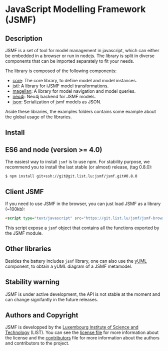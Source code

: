 # JavaScript Modelling Framework (JSMF)

## Description

JSMF is a set of tool for model management in javascript, which can either be
embedded in a browser or run in nodejs. The library is split in diverse
components that can be imported separately to fit your needs.

The library is composed of the following components:

- [core](https://git.list.lu/jsmf/jsmf-core): The core library, to define model and model instances.
- [jstl](https://git.list.lu/jsmf/jsmf-jstl): A library for iJSMF model transformations.
- [magellan](https://git.list.lu/jsmf/jsmf-magellan): A library for model navigation and model queries.
- [neo4j](https://git.list.lu/jsmf/jsmf-neo4j): Neo4j backend for JSMF models.
- [json](https://git.list.lu/jsmf/jsmf-json): Serialization of jsmf models as JSON.

Aside these libraries, the examples folders contains some example about the
global usage of the libraries.

## Install

## ES6 and node (version >= 4.0)

The easiest way to install `jsmf` is to use npm. For stability purpose, we recommend you to install the last stable (or almost) release, (tag 0.8.0):

~~~~shell
$ npm install git+ssh://git@git.list.lu:jsmf/jsmf.git#0.8.0
~~~~

## Client JSMF

If you need to use JSMF in the browser, you can just load JSMF as a library (~100kb):

~~~~html
<script type="text/javascript" src="https://git.list.lu/jsmf/jsmf-browser/blob/master/dist/jsmf-browser.min.js"></script>
~~~~

This script expose a `jsmf` object that contains all the functions exported by the JSMF module.

## Other libraries

Besides the battery includes `jsmf` library, one can also use the
[yUML](https://git.list.lu/jsmf/jsmf-yuml) component, to obtain a yUML diagram of a
JSMF metamodel.

## Stability warning

JSMF is under active development, the API is not stable at the moment and can
change signifantly in the future releases.

## Authors and Copyright

JSMF is developped by the
[Luxembourg Institute of Science and Technology](http://list.lu/) (LIST).
You can see the [license file](LICENSE) for more information about the
license and the [contributors](Contributors) file for more information about
the authors and contributors to the project.
